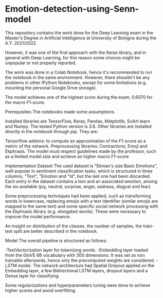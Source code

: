 # Emotion-detection-using-Senn-model

This repository contains the work done for the Deep Learning exam in the Master's Degree in Artificial Intelligence at University of Bologna during the A.Y. 2021/2022.

However, it was one of the first approach with the Keras library, and in general with Deep Learning, for this reason some choices might be unpopular or not properly reported.

The work was done in a Colab Notebook, hence it's recommended to run the notebook in the same environment. However, there shouldn't be any problems in other IPython Notebooks, except for some limitations (e.g. mounting the personal Google Drive storage).

The model achieves one of the highest score during the exam, 0.6070 for the macro F1-score.

Prerequisites
The notebooks made some assumptions.

Installed libraries are TensorFlow, Keras, Pandas, Matplotlib, Scikit-learn and Numpy.
The tested Python version is 3.8.
Other libraries are installed directly in the notebook through pip. They are:

Tensorflow addons: to compute an approximation of the F1-score as a metric of the network.
Preprocessing libraries: Contractions, Emoji and Ekphrasis.
The model must respect guidelines made by the professor, such as a limited model size and achieve an higher macro F1-score.

Implementation
Dataset
The used dataset is "Ekman's size Basic Emotions", well-popular in sentiment classification tasks, which is structured in three columns, "Text", "Emotion and "Id", but the last one had been discarded. Each entry in the dataset contains a text and an associated emotion, among the six available (joy, neutral, surprise, anger, sadness, disgust and fear).

Some preprocessing techniques had been applied, such as transforming words in lowercase, replacing emojis with a text identifier (similar emojis are mapped to the same text) and some specific social network processing with the Ekphrasis library (e.g. elongated words). These were necessary to improve the model performance.

An insight on distribution of the classes, the number of samples, the train-test split are better described in the notebook.

Model
The overall pipeline is structured as follows:

-TextVectorization layer for tokenizing words.
-Embedding layer loaded from the GloVE 6B vocabulary with 300 dimensions. It was set as non trainable afterwards, hence only the precomputed weights are considered.
-LSTM model.
The network architecture had Spatial Dropout applied on the Embedding layer, a few Bidirectional LSTM layers, dropout layers and a Dense layer for classifying.

Some regularizations and hyperparameters tuning were done to achieve higher scores and avoid overfitting.
